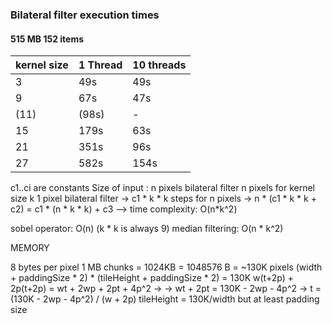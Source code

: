 ### Bilateral filter execution times
#### 515 MB 152 items

| kernel size | 1 Thread | 10 threads |
|-------------|----------|------------|
| 3           | 49s      | 49s        |
| 9           | 67s      | 47s        |
| (11)        | (98s)    | -          |
| 15          | 179s     | 63s        |
| 21          | 351s     | 96s        |
| 27          | 582s     | 154s       |

c1..ci are constants
Size of input : n pixels
bilateral filter n pixels
for kernel size k
1 pixel bilateral filter -> c1 * k * k steps
for n pixels -> n * (c1 * k * k + c2) = c1 * (n * k * k) + c3
--> time complexity: O(n*k^2)

sobel operator: O(n) (k * k is always 9)
median filtering: O(n * k^2)


MEMORY

8 bytes per pixel
1 MB chunks = 1024KB = 1048576 B = ~130K pixels
(width + paddingSize * 2) * (tileHeight + paddingSize * 2) = 130K
w(t+2p) + 2p(t+2p) = wt + 2wp + 2pt + 4p^2 ->
-> wt + 2pt = 130K - 2wp - 4p^2
-> t = (130K - 2wp - 4p^2) / (w + 2p)
tileHeight = 130K/width but at least padding size
